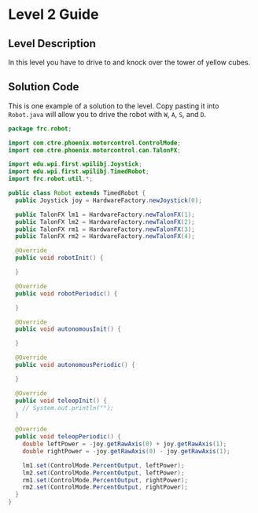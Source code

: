 # Level 2 Guide

## Level Description

In this level you have to drive to and knock over the tower of yellow cubes.

## Solution Code

This is one example of a solution to the level. Copy pasting it into `Robot.java` will allow you to drive the robot with `W`, `A`, `S`, and `D`.

``` java
package frc.robot;

import com.ctre.phoenix.motorcontrol.ControlMode;
import com.ctre.phoenix.motorcontrol.can.TalonFX;

import edu.wpi.first.wpilibj.Joystick;
import edu.wpi.first.wpilibj.TimedRobot;
import frc.robot.util.*;

public class Robot extends TimedRobot {
  public Joystick joy = HardwareFactory.newJoystick(0);

  public TalonFX lm1 = HardwareFactory.newTalonFX(1);
  public TalonFX lm2 = HardwareFactory.newTalonFX(2);
  public TalonFX rm1 = HardwareFactory.newTalonFX(3);
  public TalonFX rm2 = HardwareFactory.newTalonFX(4);

  @Override
  public void robotInit() {

  }

  @Override
  public void robotPeriodic() {

  }

  @Override
  public void autonomousInit() {

  }

  @Override
  public void autonomousPeriodic() {

  }

  @Override
  public void teleopInit() {
    // System.out.println("");
  }

  @Override
  public void teleopPeriodic() {
    double leftPower = -joy.getRawAxis(0) + joy.getRawAxis(1);
    double rightPower = -joy.getRawAxis(0) - joy.getRawAxis(1);

    lm1.set(ControlMode.PercentOutput, leftPower);
    lm2.set(ControlMode.PercentOutput, leftPower);
    rm1.set(ControlMode.PercentOutput, rightPower);
    rm2.set(ControlMode.PercentOutput, rightPower);
  }
}

```

